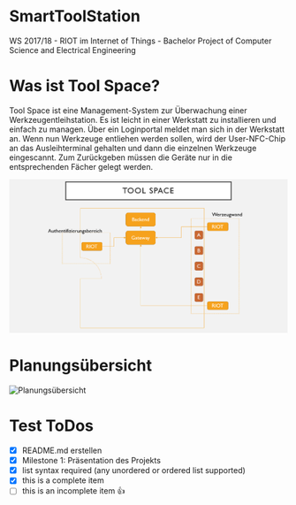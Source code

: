 # SmartToolStation
WS 2017/18 - RIOT im Internet of Things - Bachelor Project of Computer Science and Electrical Engineering 
# Was ist Tool Space?
Tool Space ist eine Management-System zur Überwachung einer Werkzeugentleihstation. Es ist leicht in einer Werkstatt zu installieren und einfach zu managen. Über ein Loginportal meldet man sich in der Werkstatt an. Wenn nun Werkzeuge entliehen werden sollen, wird der User-NFC-Chip an das Ausleihterminal gehalten und dann die einzelnen Werkzeuge eingescannt. Zum Zurückgeben müssen die Geräte nur in die entsprechenden Fächer gelegt werden.
  
![](/images/ToolSpace_Uebersicht.PNG)
    
# Planungsübersicht
![Planungsübersicht](images/Planungs%C3%BCbersicht_ToolSpace.png)
# Test ToDos
- [x] README.md erstellen
- [x] Milestone 1: Präsentation des Projekts
- [x] list syntax required (any unordered or ordered list supported)
- [x] this is a complete item
- [ ] this is an incomplete item
:+1:
